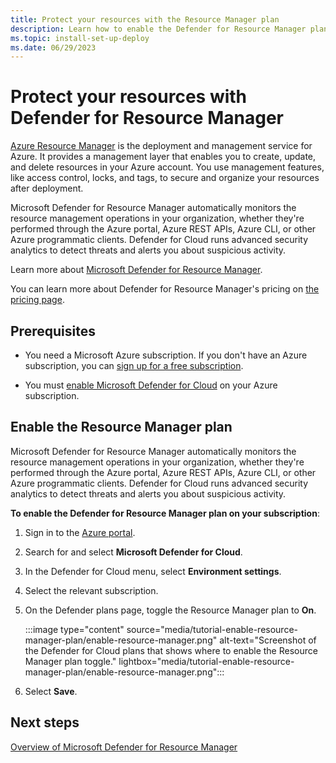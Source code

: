 ```yaml
---
title: Protect your resources with the Resource Manager plan
description: Learn how to enable the Defender for Resource Manager plan on your Azure subscription for Microsoft Defender for Cloud.
ms.topic: install-set-up-deploy
ms.date: 06/29/2023
---
```


# Protect your resources with Defender for Resource Manager

[Azure Resource Manager](../azure-resource-manager/management/overview.md) is the deployment and management service for Azure. It provides a management layer that enables you to create, update, and delete resources in your Azure account. You use management features, like access control, locks, and tags, to secure and organize your resources after deployment.

Microsoft Defender for Resource Manager automatically monitors the resource management operations in your organization, whether they're performed through the Azure portal, Azure REST APIs, Azure CLI, or other Azure programmatic clients. Defender for Cloud runs advanced security analytics to detect threats and alerts you about suspicious activity.

Learn more about [Microsoft Defender for Resource Manager](defender-for-resource-manager-introduction.md).

You can learn more about Defender for Resource Manager's pricing on [the pricing page](https://azure.microsoft.com/pricing/details/defender-for-cloud/).

## Prerequisites

- You need a Microsoft Azure subscription. If you don't have an Azure subscription, you can [sign up for a free subscription](https://azure.microsoft.com/pricing/free-trial/).

- You must [enable Microsoft Defender for Cloud](get-started.md#enable-defender-for-cloud-on-your-azure-subscription) on your Azure subscription.

## Enable the Resource Manager plan

Microsoft Defender for Resource Manager automatically monitors the resource management operations in your organization, whether they're performed through the Azure portal, Azure REST APIs, Azure CLI, or other Azure programmatic clients. Defender for Cloud runs advanced security analytics to detect threats and alerts you about suspicious activity.

**To enable the Defender for Resource Manager plan on your subscription**:

1. Sign in to the [Azure portal](https://portal.azure.com).

1. Search for and select **Microsoft Defender for Cloud**.

1. In the Defender for Cloud menu, select **Environment settings**.

1. Select the relevant subscription.

1. On the Defender plans page, toggle the Resource Manager plan to **On**.

    :::image type="content" source="media/tutorial-enable-resource-manager-plan/enable-resource-manager.png" alt-text="Screenshot of the Defender for Cloud plans that shows where to enable the Resource Manager plan toggle." lightbox="media/tutorial-enable-resource-manager-plan/enable-resource-manager.png":::

1. Select **Save**.

## Next steps

[Overview of Microsoft Defender for Resource Manager](defender-for-resource-manager-introduction.md)
